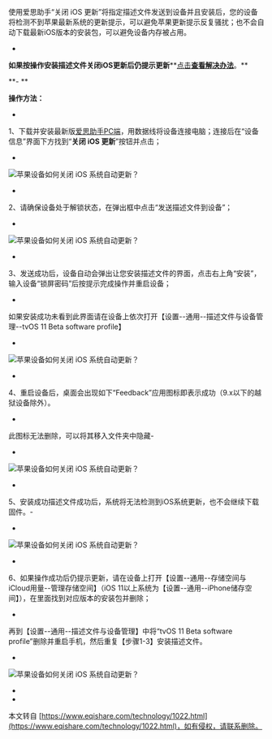 使用爱思助手“关闭 iOS 更新”将指定描述文件发送到设备并且安装后，您的设备将检测不到苹果最新系统的更新提示，可以避免苹果更新提示反复骚扰；也不会自动下载最新iOS版本的安装包，可以避免设备内存被占用。

-

 **如果按操作安装描述文件关闭iOS更新后仍提示更新****[点击](https://www.i4.cn/news_detail_13333.html#six)**[**查看解决办法**](https://www.i4.cn/news_detail_13333.html#tips)**。**

**-
**

 **操作方法：**

-

 1、下载并安装最新版[爱思助手PC端](https://www.i4.cn/pros.html)，用数据线将设备连接电脑；连接后在“设备信息”界面下方找到“**关闭 iOS 更新**”按钮并点击；

-

![苹果设备如何关闭 iOS 系统自动更新？](https://d-image.i4.cn/i4web/image//upload/20170306/1488792897073098521.png "苹果设备如何关闭 iOS 系统自动更新？")

-

 2、请确保设备处于解锁状态，在弹出框中点击“发送描述文件到设备”；

-

![苹果设备如何关闭 iOS 系统自动更新？](https://d-image.i4.cn/i4web/image//upload/20170309/1489043201258062409.png "苹果设备如何关闭 iOS 系统自动更新？")

-

 3、发送成功后，设备自动会弹出让您安装描述文件的界面，点击右上角“安装”，输入设备“锁屏密码”后按提示完成操作并重启设备；

-

 如果安装成功未看到此界面请在设备上依次打开【设置--通用--描述文件与设备管理--tvOS 11 Beta software profile】

-

![苹果设备如何关闭 iOS 系统自动更新？](https://d-image.i4.cn/i4web/image//upload/20171204/1512376254209079721.png "苹果设备如何关闭 iOS 系统自动更新？")

-

 4、重启设备后，桌面会出现如下“Feedback”应用图标即表示成功（9.x以下的越狱设备除外）。

-

 此图标无法删除，可以将其移入文件夹中隐藏-

-

![苹果设备如何关闭 iOS 系统自动更新？](https://d-image.i4.cn/i4web/image//upload/20170309/1489030720138023713.jpg "苹果设备如何关闭 iOS 系统自动更新？")

-

 5、安装成功描述文件成功后，系统将无法检测到iOS系统更新，也不会继续下载固件。-

-

![苹果设备如何关闭 iOS 系统自动更新？](https://d-image.i4.cn/i4web/image//upload/20170306/1488794823146061057.png "苹果设备如何关闭 iOS 系统自动更新？")

-

[](https://www.eqishare.com/technology/1022.html)

 6、如果操作成功后仍提示更新，请在设备上打开【设置--通用--存储空间与iCloud用量--管理存储空间】（iOS 11以上系统为【设置--通用--iPhone储存空间】），在里面找到对应版本的安装包并删除；

-

 再到【设置--通用--描述文件与设备管理】中将“tvOS 11 Beta software profile”删除并重启手机，然后重复【步骤1-3】安装描述文件。

-

![苹果设备如何关闭 iOS 系统自动更新？](https://d-image.i4.cn/i4web/image//upload/20170309/1489030547476022568.png "苹果设备如何关闭 iOS 系统自动更新？")

-

-

本文转自 [https://www.eqishare.com/technology/1022.html](https://www.eqishare.com/technology/1022.html)，如有侵权，请联系删除。